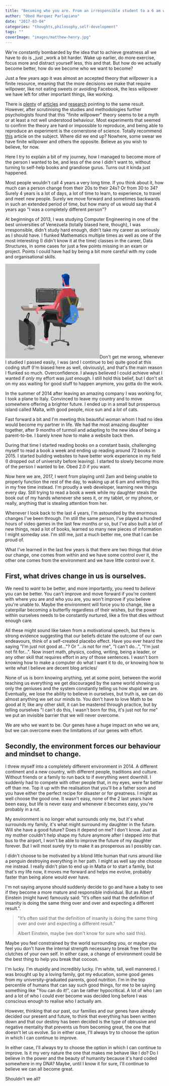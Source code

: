 ```yaml
---
title: "Becoming who you are. From an irresponsible student to a 6 am waking up dad."
author: "Obed Marquez Parlapiano"
date: "2017-03-04"
categories: "thoughts,philosophy,self-development"
tags: ""
coverImage: "images/matthew-henry.jpg"
---
```


We're constantly bombarded by the idea that to achieve greatness all we have to do is _just _work a bit harder. Wake up earlier, do more exercise, focus more and distract yourself less, this and that. But how do we actually become better, how do we become who we want to become?

Just a few years ago it was almost an accepted theory that _willpower_ is a finite resource, meaning that the more decisions we make that require willpower, like not eating sweets or avoiding Facebook, the less willpower we have left for other important things, like working.

There is [plenty](https://www.wired.com/2012/10/mf-willpower/) of [articles](http://scopeblog.stanford.edu/2011/12/29/a-conversation-about-the-science-of-willpower/) and [research](https://www.apa.org/helpcenter/willpower-limited-resource.pdf) pointing to the same result. However, after scrutinising the studies and methodologies further psychologists found that this "finite willpower" theory seems to be a myth or at least a not well understood behaviour. Most experiments that seemed to confirm the theory are hard or impossible to reproduce, and being able to reproduce an experiment is the cornerstone of science. Totally recommend [this](http://nautil.us/issue/45/power/against-willpower) article on the subject. Where did we end up? Nowhere, some swear we have finite willpower and others the opposite. Believe as you wish to believe, for now.

Here I try to explain a bit of my journey, how I managed to become more of the person I wanted to be, and less of the one I didn't want to, without turning to self-help books and grandiose gurus. Turns out it kinda just happened.

Most people wouldn't call 4 years a very long time. If you think about it, how much can a person change from their 20s to their 24s? Or from 30 to 34? Surely 4 years is a lot of days, a lot of time to learn, to experience, to travel and meet new people. Surely we move forward and sometimes backwards in such an extended period of time, but how many of us would say that 4 years ago "I was a completely different person"?

At beginnings of 2013, I was studying Computer Engineering in one of the best universities of Venezuela (totally biased here, though), I was irresponsible, didn't study hard enough, didn't take my career as seriously as I should have. I flunked Mathematics multiple times as well as one of the most interesting (I didn't know it at the time) classes in the career, Data Structures, in some cases for just a few points missing in an exam or project. Points I could have had by being a bit more careful with my code and organisational skills.

![coder working](images/working-2-300x300.gif)Don't get me wrong, whenever I studied I passed easily, I was (and I continue to be) quite good at this coding stuff (I'm biased here as well, obviously), and that's the main reason I flunked so much. Overconfidence. I always believed I could achieve what I wanted if _only_ my effort was _just_ enough. I still hold this belief, but I don't sit on my ass waiting for good stuff to happen anymore, you gotta do the work.

In the summer of 2014 after leaving an amazing company I was working for, I took a plane to Italy. Convinced to leave my country and to move somewhere offering a brighter future. I ended up in a small but prosperous island called Malta, with good people, nice sun and a _lot_ of cats.

Fast forward a bit and I'm meeting this beautiful woman whom I had no idea would become my partner in life. We had the most amazing daughter together, after 9 months of turmoil and adapting to the new idea of being a parent-to-be. I barely knew how to make a website back then.

During that time I started reading books on a constant basis, challenging myself to read a book a week and ending up reading around 72 books in 2015. I started building websites to have better work experience in my field (I dropped out of university before leaving). I started to slowly become more of the person I wanted to be. Obed 2.0 if you want.

Now here we are, 2017, I went from playing until 2am and being unable to properly function the rest of the day, to waking up at 6 am and writing this in my free time instead. I'm proudly a web developer, learning new things every day. Still trying to read a book a week while my daughter steals the book out of my hands whenever she sees it, or my tablet, or my phone, or really, anything that is stealing attention from her.

Whenever I look back to the last 4 years, I'm astounded by the enormous changes I've been through. I'm still the same person, I've played a hundred hours of video games in the last few months or so, but I've also built a lot of new things, read a lot of books, learned so many new pieces of information I might someday use. I'm still me, just a much better me, one that I can be proud of.

What I've learned in the last few years is that there are two things that drive our change, one comes from within and we have some control over it, the other one comes from the environment and we have little control over it.

## First, what drives change in us is ourselves.

We need to _want_ to be better, and more importantly, you need to _believe_ you can be better. You can't improve and move forward if you're content with where you are and who you are, you won't improve if you believe you're unable to. Maybe the environment will force you to change, like a caterpillar becoming a butterfly regardless of their wishes, but the power within ourselves needs to be constantly nurtured, like a fire that dies without enough care.

All these might sound like taken from a motivational speech, but there is strong evidence suggesting that our beliefs dictate the outcome of our own endeavours, think of a self-created placebo effect. Have you ever heard the saying "I'm just not good at..."? Or "...is not for me", "I can't do...", "I'm just not fit for...". Now insert math, physics, coding, writing, being a leader, or any other skill that requires effort in any of those sentences. I wasn't born knowing how to make a computer do what I want it to do, or knowing how to write what I believe are decent blog articles/

None of us is born knowing anything, yet at some point, between the world teaching us everything we get discouraged by the same world showing us only the geniuses and the system constantly telling us how stupid we are. Eventually, we lose the ability to believe in ourselves, but truth is, we can do almost anything we set our minds to. You don't have to love Math to be good at it; like any other skill, it can be mastered through practice, but by telling ourselves "I can't do this, I wasn't born for this, it's just not for me" we put an invisible barrier that we will never overcome.

We are who we want to be. Our genes have a huge impact on who we are, but we can overcome even the limitations of our genes with effort.

## Secondly, the environment forces our behaviour and mindset to change.

I threw myself into a completely different environment in 2014. A different continent and a new country, with different people, traditions and culture. Without friends or a family to run back to if everything went downhill. I suddenly had to compete with other people that, in my eyes, were far better off than me. Top it up with the realisation that you'll be a father soon and you have either the perfect recipe for disaster or for greatness. I might as well choose the good one. It wasn't easy, none of the 2 last years have been easy, but life is never easy and whenever it becomes easy, you're probably in a rut.

My environment is no longer what surrounds only me, but it's what surrounds my family, it's what might surround my daughter in the future. Will she have a good future? Does it depend on me? I don't know. Just as my mother couldn't help shape my future anymore after I stepped into that bus to the airport, I won't be able to improve the future of my daughter forever. But I will most surely try to make it as prosperous as I possibly can.

I didn't choose to be motivated by a blond little human that runs around like a penguin destroying everything in her path. I might as well say she choose me instead. I really didn't plan to end up in Malta or to start a family, but that's my life now, it moves me forward and helps me evolve, probably faster than being alone would ever have.

I'm not saying anyone should suddenly decide to go and have a baby to see if they become a more mature and responsible individual. But as Albert Einstein (might have) famously said: "It’s often said that the definition of insanity is doing the same thing over and over and expecting a different result.".

> "It’s often said that the definition of insanity is doing the same thing over and over and expecting a different result."
> 
> Albert Einstein, maybe (we don't know for sure who said this).

Maybe you feel constrained by the world surrounding you, or maybe you feel you don't have the internal strength necessary to break free from the clutches of your own self. In either case, a change of environment could be the best thing to help you break that cocoon.

I'm lucky. I'm stupidly and incredibly lucky. I'm white, tall, well mannered. I was brought up by a loving family, got my education, some good genes from my university-graduated parents, good nutrition. I'm in the top percentile of humans that can say such good things, for me to be saying something like "You can do it!", can be rather hypocritical. A lot of who I am and a lot of who I could ever become was decided long before I was conscious enough to realise who I actually am.

However, thinking that our past, our families and our genes have already decided our present and future, to think that everything has been written down and that our destiny has been decided is the type of obtrusive and negative mentality that prevents us from becoming great, the one that doesn't let us evolve. So in either case, I'll always try to choose the option in which I can continue to improve.

In either case, I'll always try to choose the option in which I can continue to improve. Is it my very nature the one that makes me behave like I do? Do I believe in the power and the beauty of humanity because it's hard coded somewhere in my DNA? Maybe, until I know it for sure, I'll continue to believe we can all become great.

Shouldn't we all?
